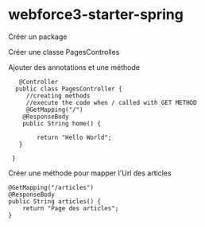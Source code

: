 # webforce3-starter-spring

Créer un package

Créer une classe PagesControlles

Ajouter des annotations et une méthode


       @Controller
      public class PagesController {
	     //creating methods
	     //execute the code when / called with GET METHOD
	     @GetMapping("/")
	    @ResponseBody
     	public String home() {
		
	    	return "Hello World";
	   }

     }


Créer une méthode pour mapper l'Url des articles


	@GetMapping("/articles")
	@ResponseBody
	public String articles() {
		return "Page des articles";
	}
